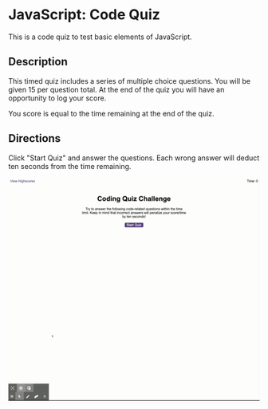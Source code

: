 # JavaScript: Code Quiz

This is a code quiz to test basic elements of JavaScript.

## Description

This timed quiz includes a series of multiple choice questions.  You will be given 15 per question total.  At the end of the quiz you will have an opportunity to log your score.

You score is equal to the time remaining at the end of the quiz.

## Directions

Click "Start Quiz" and answer the questions.  Each wrong answer will deduct ten seconds from the time remaining.


![code quiz](./Assets/CodingQuiz.gif)

